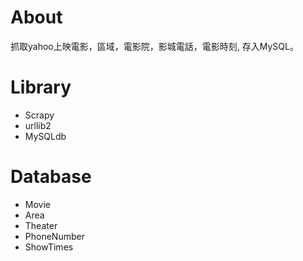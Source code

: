 # About
抓取yahoo上映電影，區域，電影院，影城電話，電影時刻, 存入MySQL。

# Library
- Scrapy
- urllib2
- MySQLdb

# Database
- Movie
- Area
- Theater
- PhoneNumber
- ShowTimes

